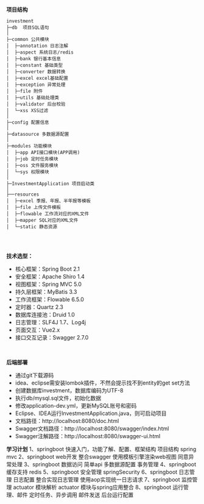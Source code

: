 **项目结构**
```
investment
├─db  项目SQL语句
│
├─common 公共模块
│  ├─annotation 日志注解
│  ├─aspect 系统日志/redis
│  ├─bank 银行基本信息
│  ├─constant 基础类型
│  ├─converter 数据转换
│  ├─excel excel基础配置
│  ├─exception 异常处理
│  ├─file 附件
│  ├─utils 基础处理类
│  ├─validator 后台校验
│  └─xss XSS过滤
│ 
├─config 配置信息
│ 
├─datasource 多数据源配置
│ 
├─modules 功能模块
│  ├─app API接口模块(APP调用)
│  ├─job 定时任务模块
│  ├─oss 文件服务模块
│  └─sys 权限模块
│ 
├─InvestmentApplication 项目启动类
│  
├──resources 
│  ├─excel 季报、年报、半年报等模板
│  ├─file 上传文件模板
│  ├─flowable 工作流对应的XML文件
│  ├─mapper SQL对应的XML文件
│  └─static 静态资源


```
<br> 

**技术选型：**
- 核心框架：Spring Boot 2.1
- 安全框架：Apache Shiro 1.4
- 视图框架：Spring MVC 5.0
- 持久层框架：MyBatis 3.3
- 工作流框架：Flowable 6.5.0
- 定时器：Quartz 2.3
- 数据库连接池：Druid 1.0
- 日志管理：SLF4J 1.7、Log4j
- 页面交互：Vue2.x
- 接口交互记录：Swagger 2.7.0
<br>


**后端部署**
- 通过git下载源码
- idea、eclipse需安装lombok插件，不然会提示找不到entity的get set方法
- 创建数据库investment，数据库编码为UTF-8
- 执行db/mysql.sql文件，初始化数据
- 修改application-dev.yml，更新MySQL账号和密码
- Eclipse、IDEA运行InvestmentApplication.java，则可启动项目
- 文档路径：http://localhost:8080/doc.html
- Swagger文档路径：http://localhost:8080/swagger/index.html
- Swagger注解路径：http://localhost:8080/swagger-ui.html

**学习计划**
1、springboot 快速入门，功能了解、配置、框架结构
    项目结构
    spring mvc
2、springboot web开发
    整合swagger
    使用模板引擎渲染web视图
    同意异常处理
3、springboot 数据访问
    简单api
    多数据源配置
    事务管理
4、springboot 缓存支持
    redis
5、springboot 安全管理
    springSecurity
6、springboot 日志管理
    日志配置
    整合实现日志管理
    使用aop实现统一日志请求
7、springboot 监控管理
    actuator 模块解析
    actuator 模块与spring应用整合
8、springboot 运行管理、邮件
    定时任务、异步调用
    邮件发送
    后台运行配置
